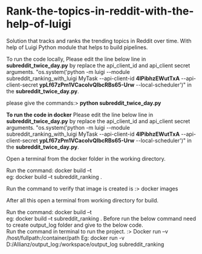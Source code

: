# Rank-the-topics-in-reddit-with-the-help-of-luigi
Solution that tracks and ranks the trending topics in Reddit over time. With help of Luigi Python module that helps to build pipelines.

To run the code locally, Please edit the line below line in **subreddit_twice_day.py** by replace the api_client_id and api_client secret arguments.
"os.system('python -m luigi --module subreddit_ranking_with_luigi MyTask --api-client-id **4IPibhzEWutTxA** --api-client-secret **ypLf67zPm1VCacoIvQlbcRBs65-Urw** --local-scheduler')" in the **subreddit_twice_day.py**.

please give the commands:> **python subreddit_twice_day.py**

**To run the code in docker**
Please edit the line below line in **subreddit_twice_day.py** by replace the api_client_id and api_client secret arguments.
"os.system('python -m luigi --module subreddit_ranking_with_luigi MyTask --api-client-id **4IPibhzEWutTxA** --api-client-secret **ypLf67zPm1VCacoIvQlbcRBs65-Urw** --local-scheduler')" in the **subreddit_twice_day.py**.

  Open a terminal from the docker folder in the working directory.
  
  Run the command: docker build –t <base image name>  
                  eg: docker build –t  subreddit_ranking . 
  
  Run the command to verify that image is created is
                  :> docker images
    
  After all this open a terminal from working directory for build.
  
   Run the command: docker build –t <base image name>  
                  eg: docker build –t  subreddit_ranking . 
  Before run the below command need to create output_log folder and give to the below code.             
  Run the command in terminal to run the project.
                :> Docker run –v /host/fullpath:/container/path <base image name> 
                Eg: docker run -v D:/Allianz/output_log:/workspace/output_log subreddit_ranking

    
